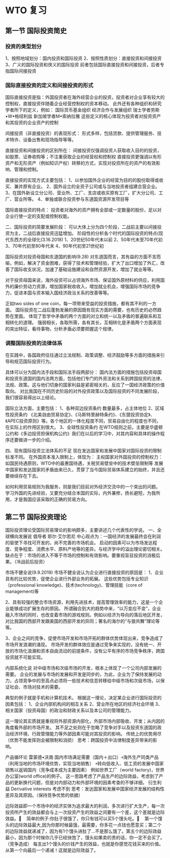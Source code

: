 # WTO 复习

## 第一节  国际投资简史

### 投资的类型划分
1、按照地域划分：国内投资和国际投资
2、按照性质划分：直接投资和间接投资
3、广义的国际投资和侠义的国际投资
前者包括国际直接投资和间接投资，后者专指国际间接投资

### 国际直接投资的定义和间接投资的形式
国际直接投资是指：外国投资者在海外经营企业的投资，投资者对企业享有较大的控制权，直接投资伴随着企业经营控制权的资本移动。
此外还有各种组织和研究学者所下的定义，例如：
国际货币基金组织
经济合作与发展组织
瑞士学者劳斯•W•格纽利兹
新加坡学者M•索纳拉雅
这些定义的核心体现为投资者对投资资产和其投资的企业资产的控制

间接投资（非直接投资）的表现形式：
形式多样，包括贷款、提供管理服务、技术特许、设备出售和现场指导等等。

直接投资和间接投资的区别所在：
间接投资仅强调投资人获取收入目的的投资，如股票、证券收购等；不注重获取企业的经营权和控制权
直接投资更强调以有形资产和无形资产（例如知识产权）转移的方式，实现对投资所在的资产的有效影响、管理和控制。

直接投资的实现方式主要包括：
1、以参加国外企业的经营为目的的股份取得或收买、兼并原有企业。
2、国外设立的全资子公司或与当地投资者组建合营企业。
3、在国外新设立分公司、营业所、工厂、支店或收买原有工厂，扩大分公司、工厂、营业所等。
4、单独或联合投资参与东道国资源开发项目等

国际直接投资的特点：
投资者对海外的资产拥有全部或一定数量的股份，足以对企业行使一定的支配或控制权能。

二、国际投资的简要发展阶段：
可以大体上分为四个阶段，二战前主要以间接投资为主，二战后直接投资迅猛增加。
阶段性的分析各个时代的国际投资的特点(现代东西方的全球化(3.16.2018)
1、20世纪50年代末以前
2、50年代末至70年代初
3、70年代初至80年代末
4、90年代初至21世纪初

国际投资对投资母国和东道国的影响(9.28)
对东道国而言，其有益的方面不言而喻，例如，解决了资金困难，获得了技术和管理经验，扩大了出口增加了外汇，改善了国际收支状况，加速了基础设施建设和自然资源开发，增加了就业等等。

对于投资母国来说，海外投资可以占领海外市场、保证国外原材料的供应，利用国外的廉价劳动力资源，增加国家税收收入，增加就业机会，增强国际市场的竞争力，促进本国与资本输入国经济政治关系的改善等等。

正如two sides of one coin，每一项带来受益的投资措施，都有其不利的一方面。
国际投资在二战后蓬勃发展的原因既有现实方面的需要，也有历史的必然趋势在里面。
体现了哲学中矛盾的两个方面的对立和统一以及矛盾的普遍联系和互相转化的道理。
强弱相长，各取所需，各有其长，互相转化是矛盾两个方面表现的突出特征，看待事物，分析矛盾必须要把握这个规律。

### 调整国际投资的法律体系
在实践中，各国政府往往通过立法规制、政策调整、经济鼓励等多方面的措施来引导和规范国际投资行为。

具体可以分为国内法手段和国际法手段两部分：
国内法方面的措施包括投资母国和投资东道国的国内法两方面，包括他们专门的外资法和关系到跨国投资的法律、法规、政策。这与他们切身的国家利益是紧密相关的，反应了一国经济政策的价值取向。
对比我国在不同历史阶段的对外投资政策以及国际投资的不同发展阶段，我们很容易得出以上结论。

国际立法方面，主要包括：
1、各种双边投资条约
数量最多，占主体地位
2、区域性投资条约
《北美自由贸易协定》、《马斯特里赫特条约》、《东盟投资协定》、《APEC投资原则》等。各个地区的一体化程度不同，贸易自由化的程度也不同，在实际上的作用区别很大。
3、全球性投资条约
在WTO规则之前，主要是华盛顿公约和《多边投资担保机构公约》我们在以后的学习中，对其内容和具体的操作程序还要做进一步的介绍。

四、现有国际投资立法体系的不足
现在发达国家和发展中国家对国际投资的限制标准不同。
在外国资本准入限制上，体现为：
主权国家对外国投资的控制权力：如国民待遇原则，WTO中的最惠国待遇，关税贸易壁垒中的技术壁垒限制等
发展中国家和发达国家的矛盾由来已久，贯穿了当今国际贸易体系建立的始终，并且还要继续存在下去。

如何利用贸易规则为我服务，则是我们目前对外经济交流中的一个突出的问题。
学习外国的先进经验，又要充分结合本国的实际，内外兼修，扬长避短，为我所用，才是我国应该采取的正确的贸易方向。

## 第二节 国际投资理论

国际投资理论受国际贸易理论的影响颇多，主要讲述几个代表性的学说。
一、全球横向发展说
倡导者 耶尔·艾尔若尼
中心观点为：一国经济的发展最终会在利润的驱使下寻找可开发的，尚不完善的市场机会。
启动的因素可以为市场发达程度、竞争程度、消费水平、原料产地等的差异。与经济学中的溢出理论密切相关。
缺点在于：市场的进入不等于市场的控制和有效影响。要重视盲目投资的消极后果。（冷战前后投资）

市场不健全说(9.9.2019)
市场不健全说认为企业进行直接投资的原因是：
1、企业具有的比较优势，促使企业进行外部业务的拓展。
这些优势包括专业知识（professional knowledge)、技术(technology)、管理技能（core of management)等

2、具有较强的整合市场资源，利用先进技术，提高管理效率的能力，这是一个企业能够成功扩展生存的原因。
所谓融合到大的趋势中来，“以万变应不变”，企业融入市场的同时，也改变着市场的游戏规则。例如以经济为导向的落后地区开发，对比我国的西部开发跟美国的西部开发的异同；著名的海尔的“与狼共舞”理论等等。

3、企业之间的竞争，促使市场开发和市场开拓的群体优势体现出来，竞争造成了市场开发浪潮的涌现。
市场开发的群体效应是通过竞争来实现的，没有统一、开放的市场化浪潮和资本自由流动的前提条件，没有公平有序的市场竞争秩序，跨国投资就不可能实现。

内部系统化说
对中级市场和次级市场的开发，根本上体现了一个公司内部发展的需要。
企业的发展与市场的发展和开发是同步的，为此，企业为了保持发展的动力，占领竞争中的至高点必须将一些技术和信息转移给中级市场和次级市场，以保证社会、市场对技术的需要。

典型的例子就是手机和计算机技术。
根据这一理论，决定某企业进行国际投资的因素包括：
1、企业内部机构间的相互关系
2、营业所在地区的经济社会环境
3、相关国家（投资母国）的政治和财政关系以及本公司的管理能力。

这一理论其实质就是重视将外部资源内部化，外部市场内部吸收、开发；从内因的角度看外部的市场开发。
其不足之处则在于忽略了竞争对手以及投资东道国的政治经济环境、行政管理能力等外部因素可能对其投资的影响。
传统上的优势用尽（优势不能发挥则会被限制和消损）
思考：跨国投资中法律制度差异带来的影响。

产品循环论
雷蒙德•沃南
国内市场满足需要（国内＋出口）￫海外生产同类产品（利用当地的市场环境优势，实现当地销售） ￫转向低收入、低工资的发展中国家销售以返销国内（竞争成本成为主要因素）
例如世界工厂（world factory)，世界办公室(world office)的例子。
这一思路考虑了产品生产的边际效益，考虑到了产品的更新换代问题，但是对内部动力和外部环境的因素考查的不够详细。
衍生利益 Derivative interests 考虑不到
思考：发达国家和发展中国家经济发展的结构性差异及其原因。（保持竞争优势的依据）

边际效益即一个市场中的经济实体为追求最大的利润，多次进行扩大生产，每一次投资所产生的效益都会与上一次投资产生的效益之间要有一个差，这个差就是边际效益。    简单的例子:你肚子很饿了，你只有钱可以买5个馒头吃。    第一个馒头的边际效益最大,因为你那时候最饿，最需要，你多花一点钱也愿意买；第二个的边际效益就递减了，因为有1个馒头进肚了...不是那么饿了。第五个的边际效益最小，因为那个时候你几乎已经快饱了，馒头如果卖的贵的话，你一定不会买了。（竞争造成）
   每支出1个馒头的价钱产生的效益，也就是你感觉花钱买来的价值。从第一个向最后一个递减！这就是边际效益了。

